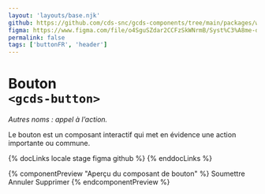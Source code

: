 ```yaml
---
layout: 'layouts/base.njk'
github: https://github.com/cds-snc/gcds-components/tree/main/packages/web/src/components/gcds-button
figma: https://www.figma.com/file/o4SguSZdar2CCFzSkWNrmB/Syst%C3%A8me-de-design-GC?type=design&node-id=8-2054&mode=design&t=1DaL24vHpjRRfHHm-0
permalink: false
tags: ['buttonFR', 'header']
---
```


# Bouton <br>`<gcds-button>`

_Autres noms : appel à l’action._

Le bouton est un composant interactif qui met en évidence une action importante ou commune.

{% docLinks locale stage figma github %}
{% enddocLinks %}

{% componentPreview "Aperçu du composant de bouton" %}
<gcds-button class="me-300" button-role="primary">Soumettre</gcds-button>
<gcds-button class="me-300" button-role="secondary">Annuler</gcds-button>
<gcds-button class="me-300" button-role="danger">Supprimer</gcds-button>
{% endcomponentPreview %}
